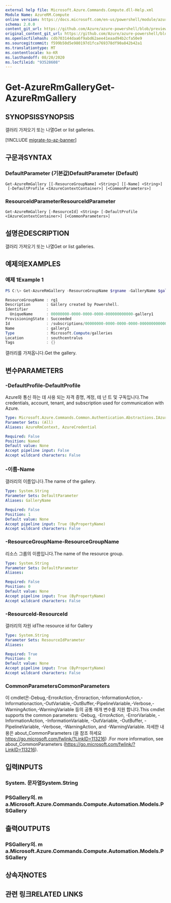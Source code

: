 ```yaml
---
external help file: Microsoft.Azure.Commands.Compute.dll-Help.xml
Module Name: AzureRM.Compute
online version: https://docs.microsoft.com/en-us/powershell/module/azurerm.compute/get-azurermgallery
schema: 2.0.0
content_git_url: https://github.com/Azure/azure-powershell/blob/preview/src/ResourceManager/Compute/Commands.Compute/help/Get-AzureRmGallery.md
original_content_git_url: https://github.com/Azure/azure-powershell/blob/preview/src/ResourceManager/Compute/Commands.Compute/help/Get-AzureRmGallery.md
ms.openlocfilehash: cdb703144daa6f9abd62aee41eaad94b2cfa50e9
ms.sourcegitcommit: f599b50d5e980197d1fca769378df90a842b42a1
ms.translationtype: MT
ms.contentlocale: ko-KR
ms.lasthandoff: 08/20/2020
ms.locfileid: "93528608"
---
```

# <span data-ttu-id="d7088-101">Get-AzureRmGallery</span><span class="sxs-lookup"><span data-stu-id="d7088-101">Get-AzureRmGallery</span></span>

## <span data-ttu-id="d7088-102">SYNOPSIS</span><span class="sxs-lookup"><span data-stu-id="d7088-102">SYNOPSIS</span></span>
<span data-ttu-id="d7088-103">갤러리 가져오기 또는 나열</span><span class="sxs-lookup"><span data-stu-id="d7088-103">Get or list galleries.</span></span>

[!INCLUDE [migrate-to-az-banner](../../includes/migrate-to-az-banner.md)]

## <span data-ttu-id="d7088-104">구문과</span><span class="sxs-lookup"><span data-stu-id="d7088-104">SYNTAX</span></span>

### <span data-ttu-id="d7088-105">DefaultParameter (기본값)</span><span class="sxs-lookup"><span data-stu-id="d7088-105">DefaultParameter (Default)</span></span>
```
Get-AzureRmGallery [[-ResourceGroupName] <String>] [[-Name] <String>]
 [-DefaultProfile <IAzureContextContainer>] [<CommonParameters>]
```

### <span data-ttu-id="d7088-106">ResourceIdParameter</span><span class="sxs-lookup"><span data-stu-id="d7088-106">ResourceIdParameter</span></span>
```
Get-AzureRmGallery [-ResourceId] <String> [-DefaultProfile <IAzureContextContainer>] [<CommonParameters>]
```

## <span data-ttu-id="d7088-107">설명은</span><span class="sxs-lookup"><span data-stu-id="d7088-107">DESCRIPTION</span></span>
<span data-ttu-id="d7088-108">갤러리 가져오기 또는 나열</span><span class="sxs-lookup"><span data-stu-id="d7088-108">Get or list galleries.</span></span>

## <span data-ttu-id="d7088-109">예제의</span><span class="sxs-lookup"><span data-stu-id="d7088-109">EXAMPLES</span></span>

### <span data-ttu-id="d7088-110">예제 1</span><span class="sxs-lookup"><span data-stu-id="d7088-110">Example 1</span></span>
```powershell
PS C:\> Get-AzureRmGallery -ResourceGroupName $rgname -GalleryName $galleryName

ResourceGroupName : rg1
Description       : Gallery created by Powershell.
Identifier        : 
  UniqueName      : 00000000-0000-0000-0000-000000000000-gallery1
ProvisioningState : Succeeded
Id                : /subscriptions/00000000-0000-0000-0000-000000000000/resourceGroups/rg1/providers/Microsoft.Compute/galleries/gallery1
Name              : gallery1
Type              : Microsoft.Compute/galleries
Location          : southcentralus
Tags              : {}
```

<span data-ttu-id="d7088-111">갤러리를 가져옵니다.</span><span class="sxs-lookup"><span data-stu-id="d7088-111">Get the gallery.</span></span>

## <span data-ttu-id="d7088-112">변수</span><span class="sxs-lookup"><span data-stu-id="d7088-112">PARAMETERS</span></span>

### <span data-ttu-id="d7088-113">-DefaultProfile</span><span class="sxs-lookup"><span data-stu-id="d7088-113">-DefaultProfile</span></span>
<span data-ttu-id="d7088-114">Azure와 통신 하는 데 사용 되는 자격 증명, 계정, 테 넌 트 및 구독입니다.</span><span class="sxs-lookup"><span data-stu-id="d7088-114">The credentials, account, tenant, and subscription used for communication with Azure.</span></span>

```yaml
Type: Microsoft.Azure.Commands.Common.Authentication.Abstractions.IAzureContextContainer
Parameter Sets: (All)
Aliases: AzureRmContext, AzureCredential

Required: False
Position: Named
Default value: None
Accept pipeline input: False
Accept wildcard characters: False
```

### <span data-ttu-id="d7088-115">-이름</span><span class="sxs-lookup"><span data-stu-id="d7088-115">-Name</span></span>
<span data-ttu-id="d7088-116">갤러리의 이름입니다.</span><span class="sxs-lookup"><span data-stu-id="d7088-116">The name of the gallery.</span></span>

```yaml
Type: System.String
Parameter Sets: DefaultParameter
Aliases: GalleryName

Required: False
Position: 1
Default value: None
Accept pipeline input: True (ByPropertyName)
Accept wildcard characters: False
```

### <span data-ttu-id="d7088-117">-ResourceGroupName</span><span class="sxs-lookup"><span data-stu-id="d7088-117">-ResourceGroupName</span></span>
<span data-ttu-id="d7088-118">리소스 그룹의 이름입니다.</span><span class="sxs-lookup"><span data-stu-id="d7088-118">The name of the resource group.</span></span>

```yaml
Type: System.String
Parameter Sets: DefaultParameter
Aliases:

Required: False
Position: 0
Default value: None
Accept pipeline input: True (ByPropertyName)
Accept wildcard characters: False
```

### <span data-ttu-id="d7088-119">-ResourceId</span><span class="sxs-lookup"><span data-stu-id="d7088-119">-ResourceId</span></span>
<span data-ttu-id="d7088-120">갤러리의 자원 id</span><span class="sxs-lookup"><span data-stu-id="d7088-120">The resource id for Gallery</span></span>

```yaml
Type: System.String
Parameter Sets: ResourceIdParameter
Aliases:

Required: True
Position: 0
Default value: None
Accept pipeline input: True (ByPropertyName)
Accept wildcard characters: False
```

### <span data-ttu-id="d7088-121">CommonParameters</span><span class="sxs-lookup"><span data-stu-id="d7088-121">CommonParameters</span></span>
<span data-ttu-id="d7088-122">이 cmdlet은-Debug,-ErrorAction,-Erroraction,-InformationAction,-Informationaction,-OutVariable,-OutBuffer,-PipelineVariable,-Verbose,-WarningAction,-WarningVariable 등의 공통 매개 변수를 지원 합니다.</span><span class="sxs-lookup"><span data-stu-id="d7088-122">This cmdlet supports the common parameters: -Debug, -ErrorAction, -ErrorVariable, -InformationAction, -InformationVariable, -OutVariable, -OutBuffer, -PipelineVariable, -Verbose, -WarningAction, and -WarningVariable.</span></span> <span data-ttu-id="d7088-123">자세한 내용은 about_CommonParameters (을 참조 하세요 https://go.microsoft.com/fwlink/?LinkID=113216) .</span><span class="sxs-lookup"><span data-stu-id="d7088-123">For more information, see about_CommonParameters (https://go.microsoft.com/fwlink/?LinkID=113216).</span></span>

## <span data-ttu-id="d7088-124">입력</span><span class="sxs-lookup"><span data-stu-id="d7088-124">INPUTS</span></span>

### <span data-ttu-id="d7088-125">System. 문자열</span><span class="sxs-lookup"><span data-stu-id="d7088-125">System.String</span></span>

### <span data-ttu-id="d7088-126">PSGallery의. m a.</span><span class="sxs-lookup"><span data-stu-id="d7088-126">Microsoft.Azure.Commands.Compute.Automation.Models.PSGallery</span></span>

## <span data-ttu-id="d7088-127">출력</span><span class="sxs-lookup"><span data-stu-id="d7088-127">OUTPUTS</span></span>

### <span data-ttu-id="d7088-128">PSGallery의. m a.</span><span class="sxs-lookup"><span data-stu-id="d7088-128">Microsoft.Azure.Commands.Compute.Automation.Models.PSGallery</span></span>

## <span data-ttu-id="d7088-129">상속자</span><span class="sxs-lookup"><span data-stu-id="d7088-129">NOTES</span></span>

## <span data-ttu-id="d7088-130">관련 링크</span><span class="sxs-lookup"><span data-stu-id="d7088-130">RELATED LINKS</span></span>
